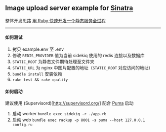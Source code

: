 ## Image upload server example for [Sinatra](http://www.sinatrarb.com/)

整体开发思路 [用 Ruby 快速开发一个静态服务全过程](https://ruby-china.org/topics/27956)

---

#### 如何测试

1. 拷贝 example.env 至 .env
2. 修改 `REDIS_PROVIDER` 值为当前 sidekiq 使用的 redis 连接以及数据库
3. `STATIC_ROOT` 为静态文件期待处理至文件夹
4. `STATIC_URL` 为 nginx 中图片配置的地址（`STATIC_ROOT` 对应访问的地址）
5. `bundle install` 安装依赖
6. `rake test && rake quality`

#### 如何启动

建议使用 (Supervisord)[http://supervisord.org/] 配合 [Puma](http://puma.io/) 启动

1. 启动 worker `bundle exec sidekiq -r ./app.rb`
2. 启动 web `bundle exec rackup -p 8001 -s puma --host 127.0.0.1 config.ru`